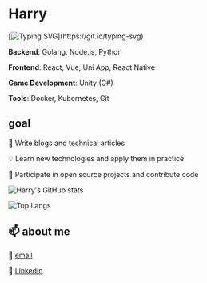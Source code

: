 # Harry

[![Typing SVG](https://readme-typing-svg.demolab.com?font=Fira+Code&size=20&duration=4000&pause=1000&color=00CFFF&background=FFFFFF00&center=true&vCenter=true&width=435&lines=hi;Niceto+meetyou;xixi~)](https://git.io/typing-svg)

**Backend**: Golang, Node.js, Python

**Frontend**: React, Vue, Uni App, React Native

**Game Development**: Unity (C#)

**Tools**: Docker, Kubernetes, Git

## goal
📝 Write blogs and technical articles

💡 Learn new technologies and apply them in practice

🚀 Participate in open source projects and contribute code

![Harry's GitHub stats](https://github-readme-stats.vercel.app/api?username=Harry969&show_icons=true&count_private=true&hide_title=true&theme=radical&card_width=400&card_height=600)

![Top Langs](https://github-readme-stats.vercel.app/api/top-langs/?username=Harry969&layout=compact&theme=radical&langs_count=10&card_width=500&card_height=600)

## 📫 about me
📧 [email](mailto:hl396276621@gmail.com)

🔗 [LinkedIn](https://www.linkedin.com/in/yourlinkedin)

